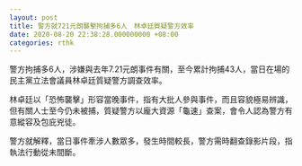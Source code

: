 ```yaml
---
layout: post
title: 警方就721元朗襲擊拘捕多6人　林卓廷質疑警方效率
date: 2020-08-20 22:38:28.000000000 +08:00
categories: rthk
---
```


警方拘捕多6人，涉嫌與去年7.21元朗事件有關，至今累計拘捕43人，當日在場的民主黨立法會議員林卓廷質疑警方調查效率。

林卓廷以「恐怖襲擊」形容當晚事件，指有大批人參與事件，而且容貌極易辨識，但有關人士至今仍未被捕，質疑警方以龐大資源「龜速」查案，會令人認為警方有意縱容及包庇兇徒。

警方就解釋，當日事件牽涉人數眾多，發生時間較長，警方需時翻查錄影片段，指執法行動從未間斷。
